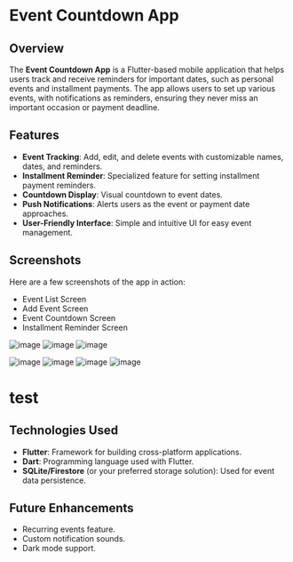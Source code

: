 # Event Countdown App

## Overview
The **Event Countdown App** is a Flutter-based mobile application that helps users track and receive reminders for important dates, such as personal events and installment payments. The app allows users to set up various events, with notifications as reminders, ensuring they never miss an important occasion or payment deadline.

## Features
- **Event Tracking**: Add, edit, and delete events with customizable names, dates, and reminders.
- **Installment Reminder**: Specialized feature for setting installment payment reminders.
- **Countdown Display**: Visual countdown to event dates.
- **Push Notifications**: Alerts users as the event or payment date approaches.
- **User-Friendly Interface**: Simple and intuitive UI for easy event management.

## Screenshots
Here are a few screenshots of the app in action:

- Event List Screen
- Add Event Screen
- Event Countdown Screen
- Installment Reminder Screen

![image](https://github.com/user-attachments/assets/7e05b172-4174-4ab2-8ccb-1c19f39840ff)  ![image](https://github.com/user-attachments/assets/1ef6c442-2715-4339-8c55-e5e3b36614cc) ![image](https://github.com/user-attachments/assets/8e4a2252-7f91-46bd-8a6f-685b9cf08d0b)

![image](https://github.com/user-attachments/assets/d038b4b8-6fa9-4db4-8de7-5bc6928b4fa2) ![image](https://github.com/user-attachments/assets/bc92374d-17e2-4844-b1f6-6b98817b4baf)
![image](https://github.com/user-attachments/assets/326892a9-8a4c-4079-be3f-042c45648f64) ![image](https://github.com/user-attachments/assets/8a2d5564-1982-4400-a8e4-100301b0e826)

# test 

















## Technologies Used
- **Flutter**: Framework for building cross-platform applications.
- **Dart**: Programming language used with Flutter.
- **SQLite/Firestore** (or your preferred storage solution): Used for event data persistence.

## Future Enhancements
- Recurring events feature.
- Custom notification sounds.
- Dark mode support.
